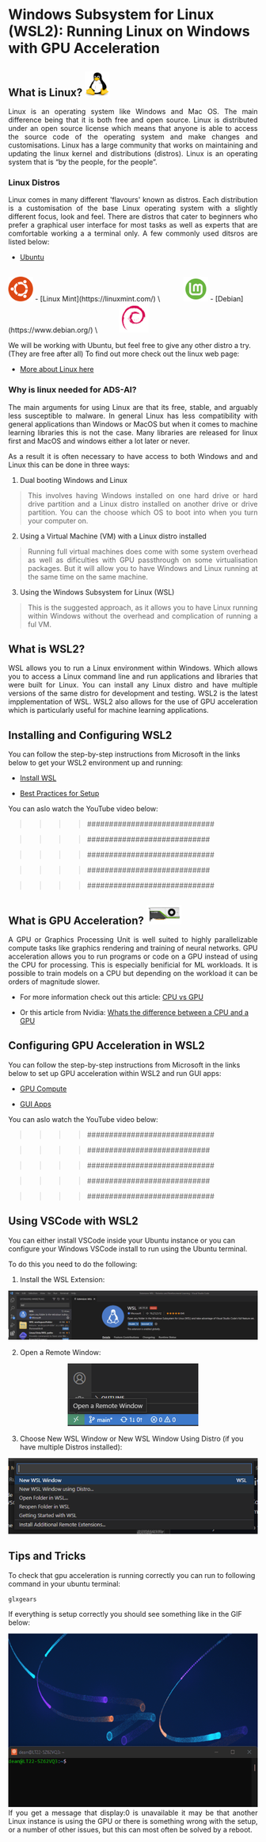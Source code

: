 # Windows Subsystem for Linux (WSL2): Running Linux on Windows with GPU Acceleration

## What is Linux? <img src="Images/Linux.png" width="50" height="50" />
<div style="text-align: justify">
Linux is an operating system like Windows and Mac OS. The main difference being that it is both free and open source. Linux is distributed under an open source license which means that anyone is able to access the source code of the operating system and make changes and customisations. Linux has a large community that works on maintaining and updating the linux kernel and distributions (distros). Linux is an operating system that is “by the people, for the people”.
</div>

### Linux Distros
<div style="text-align: justify">
Linux comes in many different 'flavours' known as distros. Each distribution is a customisation of the base Linux operating system with a slightly different focus, look and feel. There are distros that cater to beginners who prefer a graphical user interface for most tasks as well as experts that are comfortable working a a terminal only. A few commonly used ditsros are listed below:
</div>

- [Ubuntu](https://ubuntu.com/) \
&nbsp;&nbsp;&nbsp;&nbsp;&nbsp;&nbsp;&nbsp;&nbsp;&nbsp;&nbsp;
<img src="Images/ubuntu-logo.png" width="50" height="50" />
- [Linux Mint](https://linuxmint.com/) \
&nbsp;&nbsp;&nbsp;&nbsp;&nbsp;&nbsp;&nbsp;&nbsp;&nbsp;&nbsp;&nbsp;<img src="Images/Linux_Mint_logo_without_wordmark.svg.png" width="50" height="50" />
- [Debian](https://www.debian.org/) \
&nbsp;&nbsp;&nbsp;&nbsp;&nbsp;&nbsp;&nbsp;&nbsp;&nbsp;
<img src="Images/debian.png" width="60" height="60" />

We will be working with Ubuntu, but feel free to give any other distro a try. (They are free after all) 
To find out more check out the linux web page:

- [More about Linux here](https://www.linux.com/what-is-linux/)


### Why is linux needed for ADS-AI?
<div style="text-align: justify">
The main arguments for using Linux are that its free, stable, and arguably less susceptible to malware. In general Linux has less compatibility with general applications than Windows or MacOS but when it comes to machine learning libraries this is not the case. Many libraries are released for linux first and MacOS and windows either a lot later or never. 

As a result it is often necessary to have access to both Windows and and Linux this can be done in three ways:

1. Dual booting Windows and Linux 
> This involves having Windows installed on one hard drive or hard drive partition and a Linux distro installed on another drive or drive partition. You can the choose which OS to boot into when you turn your computer on.  

2. Using a Virtual Machine (VM) with a Linux distro installed
> Running full virtual machines does come with some system overhead as well as dificulties with GPU passthrough on some virtualisation packages. But it will allow you to have Windows and Linux running at the same time on the same machine.

3. Using the Windows Subsystem for Linux (WSL) 
> This is the suggested approach, as it allows you to have Linux running within Windows without the overhead and complication of running a ful VM.
</div>

## What is WSL2?
<div style="text-align: justify">
WSL allows you to run a Linux environment within Windows. Which allows you to access a Linux command line and run applications and libraries that were built for Linux. You can install any Linux distro and have multiple versions of the same distro for development and testing. WSL2 is the latest impplementation of WSL. WSL2 also allows for the use of GPU acceleration which is particularly useful for machine learning applications. 
</div>

## Installing and Configuring WSL2

You can follow the step-by-step instructions from Microsoft in the links below to get your WSL2 environment up and running:

- [Install WSL](https://learn.microsoft.com/en-us/windows/wsl/install)

- [Best Practices for Setup](https://learn.microsoft.com/en-us/windows/wsl/setup/environment)

You can aslo watch the YouTube video below:

>>>> #############################

>>>> ############################

>>>> #############################

>>>> ############################

>>>> #############################

## What is GPU Acceleration? <img src="Images/gpu.png" height="40" />
<div style="text-align: justify">
A GPU or Graphics Processing Unit is well suited to highly parallelizable compute tasks like graphics rendering and training of neural networks. GPU acceleration allows you to run programs or code on a GPU instead of using the CPU for processing. This is especially benificial for ML workloads. It is possible to train models on a CPU but depending on the workload it can be orders of magnitude slower. 
</div>

- For more information check out this article: [CPU vs GPU](https://thinkml.ai/cpu-vs-gpu-in-machine-learning-algorithms-which-is-better/)

- Or this article from Nvidia: [Whats the difference between a CPU and a GPU](https://blogs.nvidia.com/blog/2009/12/16/whats-the-difference-between-a-cpu-and-a-gpu/)

## Configuring GPU Acceleration in WSL2
You can follow the step-by-step instructions from Microsoft in the links below to set up GPU acceleration within WSL2 and run GUI apps:

- [GPU Compute](https://learn.microsoft.com/en-us/windows/wsl/tutorials/gpu-compute)

- [GUI Apps](https://learn.microsoft.com/en-us/windows/wsl/tutorials/gui-apps)

You can aslo watch the YouTube video below:

>>>> #############################

>>>> ############################

>>>> #############################

>>>> ############################

>>>> #############################

## Using VSCode with WSL2
You can either install VSCode inside your Ubuntu instance or you can configure your Windows VSCode install to run using the Ubuntu terminal.

To do this you need to do the following:

1. Install the WSL Extension:

<div style="text-align: center"> 
<img src="Images/WSLVSCodeExtension.png">
</div>

2. Open a Remote Window:

<div style="text-align: center"> 
<img src="Images/OpenRemoteWindow.png">
</div>

3. Choose New WSL Window or New WSL Window Using Distro (if you have multiple Distros installed):
<div style="text-align: center"> 
<img src="Images/NewWSLWindow.png">
</div>

## Tips and Tricks
To check that gpu acceleration is running correctly you can run to following command in your ubuntu terminal:

    glxgears

If everything is setup correctly you should see something like in the GIF below:
<div style="text-align: center">   
<img src="Images/glxgears.gif" height="350" />
</div>

<div style="text-align: justify"> 
If you get a message that display:0 is unavailable it may be that another Linux instance is using the GPU or there is something wrong with the setup, or a number of other issues, but this can most often be solved by a reboot.
</div>




